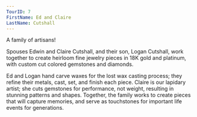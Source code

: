 ```yaml
---
TourID: 7
FirstName: Ed and Claire
LastName: Cutshall
---
```

A family of artisans!

Spouses Edwin and Claire Cutshall, and their son, Logan Cutshall, work together to create heirloom fine jewelry pieces in 18K gold and platinum, with custom cut colored gemstones and diamonds.

Ed and Logan hand carve waxes for the lost wax casting process; they refine their metals, cast, set, and finish each piece.  Claire is our lapidary artist; she cuts gemstones for performance, not weight, resulting in stunning patterns and shapes.  Together, the family works to create pieces that will capture memories, and serve as touchstones for important life events for generations.
